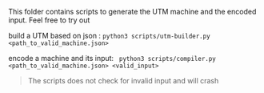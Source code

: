 This folder contains scripts to generate the UTM machine and the encoded input. Feel free to try out

build a UTM based on json :
`python3 scripts/utm-builder.py <path_to_valid_machine.json>`

encode a machine and its input:
` python3 scripts/compiler.py <path_to_valid_machine.json> <valid_input>`

> The scripts does not check for invalid input and will crash